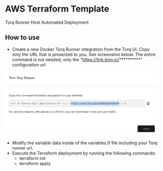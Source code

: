 # AWS Terraform Template
Torq Runner Host Automated Deployment

## How to use
- Create a new Docker Torq Runner integration from the Torq UI. Copy only the URL that is presented to you. See screenshot below. The entire command is not needed, only the "https://link.torq.io/**********" configuration url.

<p align="center">
  <img src="https://github.com/joe-at-torq/Torq-Runner-Automation-Templates/blob/main/misc/runner_config.png?raw=true">
</p>

- Modify the variable data inside of the variables.tf file including your Torq runner url.
- Execute the Terraform deployment by running the following commands:
  -  terraform init
  -  terraform apply


